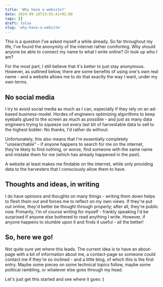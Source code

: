 ```yaml
---
title: 'Why have a website?'
date: 2024-09-10T23:55:41+02:00
tags: []
draft: false
slug: 'why-have-a-website'
---
```


This is a question I've asked myself a while already.
So far throughout my life, I've found the anonymity of the internet rather comforting.
Why should anyone be able to connect my name to what I write online? Or look up who I am?

For the most part, I still believe that it's better to just stay anonymous.
However, as outlined below, there are some benefits of using one's own real name - and a website allows me to do
that exactly the way I want, under my own terms.

## No social media

I try to avoid social media as much as I can, especially if they rely on an ad-based business-model.
Hordes of engineers optimizing algorithms to keep eyeballs glued to the screen as much as possible - and just as many data engineers trying to squeeze out
every last bit of harvestable data to sell to the highest bidder: No thanks, I'd rather do without.

Unfortunately, this also means that I'm essentially completely "unsearchable" - if anyone happens to search for me on the internet,
they're likely to find nothing, or worse, find someone with the same name and mistake them for me (which has already happened in the past).

A website at least makes me findable on the internet, while only providing data to the harvesters that I consciously allow them to have.

## Thoughts and ideas, in writing

I do have opinions and thoughts on many things - writing them down helps to flesh them out and forces me to reflect on my own views.
If they're put out online, they'd better be thought through properly; after all, they're public now.
Primarily, I'm of course writing for myself - frankly speaking I'd be surprised if anyone else bothered to read anything I write.
However, if anyone happens to stumble upon it and finds it useful - all the better!

## So, here we go!

Not quite sure yet where this leads. The current idea is to have an about-page with a bit of information about me,
a contact-page so someone could contact me if they're so inclined - and a little blog, of which this is the first entry.
Maybe some pieces on some technical topics follow, maybe some political rambling, or whatever else goes through my head.

Let's just get this started and see where it goes :)
